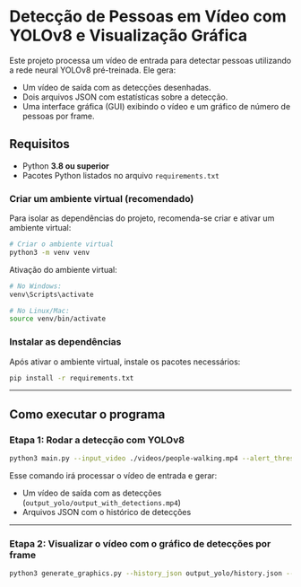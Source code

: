 # Detecção de Pessoas em Vídeo com YOLOv8 e Visualização Gráfica

Este projeto processa um vídeo de entrada para detectar pessoas utilizando a rede neural YOLOv8 pré-treinada. Ele gera:

- Um vídeo de saída com as detecções desenhadas.
- Dois arquivos JSON com estatísticas sobre a detecção.
- Uma interface gráfica (GUI) exibindo o vídeo e um gráfico de número de pessoas por frame.


## Requisitos

* Python **3.8 ou superior**
* Pacotes Python listados no arquivo `requirements.txt`

### Criar um ambiente virtual (recomendado)

Para isolar as dependências do projeto, recomenda-se criar e ativar um ambiente virtual:

```bash
# Criar o ambiente virtual
python3 -m venv venv
```

Ativação do ambiente virtual:

```bash
# No Windows:
venv\Scripts\activate

# No Linux/Mac:
source venv/bin/activate
```

### Instalar as dependências

Após ativar o ambiente virtual, instale os pacotes necessários:

```bash
pip install -r requirements.txt
```

---

## Como executar o programa

### Etapa 1: Rodar a detecção com YOLOv8

```bash
python3 main.py --input_video ./videos/people-walking.mp4 --alert_threshold 2
```

Esse comando irá processar o vídeo de entrada e gerar:

* Um vídeo de saída com as detecções (`output_yolo/output_with_detections.mp4`)
* Arquivos JSON com o histórico de detecções

---

### Etapa 2: Visualizar o vídeo com o gráfico de detecções por frame

```bash
python3 generate_graphics.py --history_json output_yolo/history.json --video_path output_yolo/output_with_detections.mp4
```
